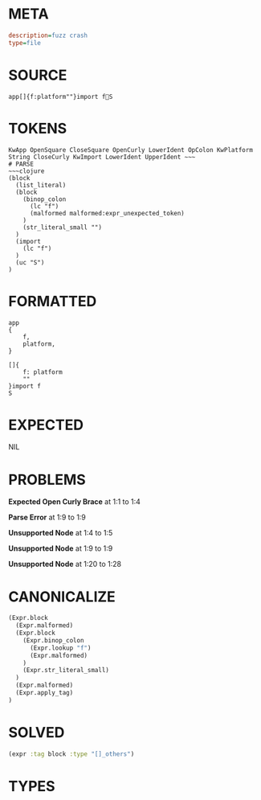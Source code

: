 # META
~~~ini
description=fuzz crash
type=file
~~~
# SOURCE
~~~roc
app[]{f:platform""}import fS
~~~
# TOKENS
~~~text
KwApp OpenSquare CloseSquare OpenCurly LowerIdent OpColon KwPlatform String CloseCurly KwImport LowerIdent UpperIdent ~~~
# PARSE
~~~clojure
(block
  (list_literal)
  (block
    (binop_colon
      (lc "f")
      (malformed malformed:expr_unexpected_token)
    )
    (str_literal_small "")
  )
  (import
    (lc "f")
  )
  (uc "S")
)
~~~
# FORMATTED
~~~roc
app
{
	f,
	platform,
}

[]{
	f: platform
	""
}import f
S
~~~
# EXPECTED
NIL
# PROBLEMS
**Expected Open Curly Brace**
at 1:1 to 1:4

**Parse Error**
at 1:9 to 1:9

**Unsupported Node**
at 1:4 to 1:5

**Unsupported Node**
at 1:9 to 1:9

**Unsupported Node**
at 1:20 to 1:28

# CANONICALIZE
~~~clojure
(Expr.block
  (Expr.malformed)
  (Expr.block
    (Expr.binop_colon
      (Expr.lookup "f")
      (Expr.malformed)
    )
    (Expr.str_literal_small)
  )
  (Expr.malformed)
  (Expr.apply_tag)
)
~~~
# SOLVED
~~~clojure
(expr :tag block :type "[]_others")
~~~
# TYPES
~~~roc
~~~
